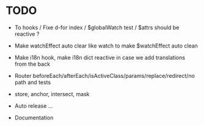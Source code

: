 # TODO

- To hooks / Fixe d-for index / $globalWatch test / $attrs should be reactive ?
- Make watchEffect auto clear like watch to make $watchEffect auto clean

- Make i18n hook, make i18n dict reactive in case we add translations from the back

- Router beforeEach/afterEach/isActiveClass/params/replace/redirect/no path and tests
- store, anchor, intersect, mask

- Auto release ...
- Documentation

